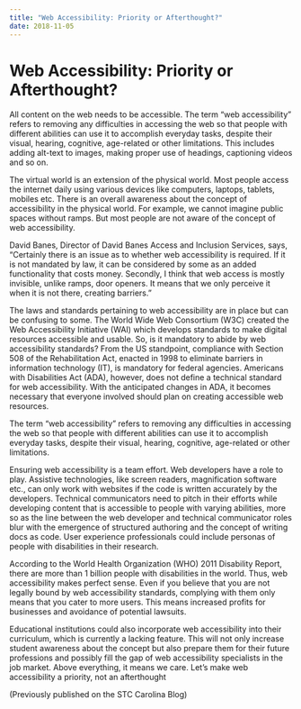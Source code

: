 ```yaml
---
title: "Web Accessibility: Priority or Afterthought?"
date: 2018-11-05
---
```



# Web Accessibility: Priority or Afterthought?
All content on the web needs to be accessible. The term “web accessibility” refers to removing any difficulties in accessing the web so that people with different abilities can use it to accomplish everyday tasks, despite their visual, hearing, cognitive, age-related or other limitations. This includes adding alt-text to images, making proper use of headings, captioning videos and so on.

The virtual world is an extension of the physical world. Most people access the internet daily using various devices like computers, laptops, tablets, mobiles etc. There is an overall awareness about the concept of accessibility in the physical world. For example, we cannot imagine public spaces without ramps. But most people are not aware of the concept of web accessibility.

David Banes, Director of David Banes Access and Inclusion Services, says, “Certainly there is an issue as to whether web accessibility is required. If it is not mandated by law, it can be considered by some as an added functionality that costs money. Secondly, I think that web access is mostly invisible, unlike ramps, door openers. It means that we only perceive it when it is not there, creating barriers.”

The laws and standards pertaining to web accessibility are in place but can be confusing to some. The World Wide Web Consortium (W3C) created the Web Accessibility Initiative (WAI) which develops standards to make digital resources accessible and usable. So, is it mandatory to abide by web accessibility standards? From the US standpoint, compliance with Section 508 of the Rehabilitation Act, enacted in 1998 to eliminate barriers in information technology (IT), is mandatory for federal agencies. Americans with Disabilities Act (ADA), however, does not define a technical standard for web accessibility. With the anticipated changes in ADA, it becomes necessary that everyone involved should plan on creating accessible web resources.

The term “web accessibility” refers to removing any difficulties in accessing the web so that people with different abilities can use it to accomplish everyday tasks, despite their visual, hearing, cognitive, age-related or other limitations.

Ensuring web accessibility is a team effort. Web developers have a role to play. Assistive technologies, like screen readers, magnification software etc., can only work with websites if the code is written accurately by the developers. Technical communicators need to pitch in their efforts while developing content that is accessible to people with varying abilities, more so as the line between the web developer and technical communicator roles blur with the emergence of structured authoring and the concept of writing docs as code. User experience professionals could include personas of people with disabilities in their research.

According to the World Health Organization (WHO) 2011 Disability Report, there are more than 1 billion people with disabilities in the world. Thus, web accessibility makes perfect sense. Even if you believe that you are not legally bound by web accessibility standards, complying with them only means that you cater to more users. This means increased profits for businesses and avoidance of potential lawsuits.

Educational institutions could also incorporate web accessibility into their curriculum, which is currently a lacking feature. This will not only increase student awareness about the concept but also prepare them for their future professions and possibly fill the gap of web accessibility specialists in the job market. Above everything, it means we care. Let’s make web accessibility a priority, not an afterthought

(Previously published on the STC Carolina Blog)

